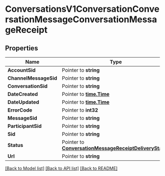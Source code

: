 # ConversationsV1ConversationConversationMessageConversationMessageReceipt

## Properties

Name | Type | Description | Notes
------------ | ------------- | ------------- | -------------
**AccountSid** | Pointer to **string** |  |
**ChannelMessageSid** | Pointer to **string** |  |
**ConversationSid** | Pointer to **string** |  |
**DateCreated** | Pointer to [**time.Time**](time.Time.md) |  |
**DateUpdated** | Pointer to [**time.Time**](time.Time.md) |  |
**ErrorCode** | Pointer to **int32** |  |
**MessageSid** | Pointer to **string** |  |
**ParticipantSid** | Pointer to **string** |  |
**Sid** | Pointer to **string** |  |
**Status** | Pointer to [**ConversationMessageReceiptDeliveryStatus**](conversation_message_receipt_delivery_status.md) |  |
**Url** | Pointer to **string** |  |

[[Back to Model list]](../README.md#documentation-for-models) [[Back to API list]](../README.md#documentation-for-api-endpoints) [[Back to README]](../README.md)


